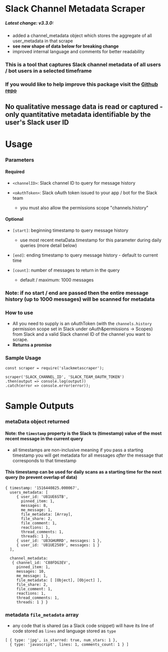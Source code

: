 # Slack Channel Metadata Scraper

##### Latest change: v3.3.0:
- added a channel\_metadata object which stores the aggregate of all user\_metadata in that scrape
- **see new shape of data below for breaking change**
- improved internal language and comments for better readability

### This is a tool that captures Slack channel metadata of all users / bot users in a selected timeframe

### If you would like to help improve this package visit the [Github repo](https://github.com/the-vampiire/slackMetadataScraper)

## **No qualitative message data is read or captured** - only quantitative metadata identifiable by the user's Slack user ID

# Usage
### Parameters 
#### Required
- `<channelID>`: Slack channel ID to query for message history

- `<oAuthToken>`: Slack oAuth token issued to your app / bot for the Slack team
    - you must also allow the permissions scope "channels.history"

#### Optional
- `[start]`: beginning timestamp to query message history
    - use most recent metaData.timestamp for this parameter during daily queries (more detail below)

- `[end]`: ending timestamp to query message history - default to current time

- `[count]`: number of messages to return in the query
    - default / maximum: 1000 messages

### Note: if no start / end are passed then the entire message history (up to 1000 messages) will be scanned for metadata

### How to use

- All you need to supply is an oAuthToken (with the `channels.history` permission scope set in Slack under oAuth&permissions -> Scopes) from Slack and a valid Slack channel ID of the channel you want to scrape.
- **Returns a promise**

### Sample Usage
```
const scraper = require('slackmetascraper');

scraper('SLACK_CHANNEL_ID', 'SLACK_TEAM_OAUTH_TOKEN')
.then(output => console.log(output))
.catch(error => console.error(error));

```

# Sample Outputs

### metaData object returned

#### Note: the `timestamp` property is the Slack ts (timestamp) value of the most recent message in the current query
- all timestamps are non-inclusive meaning if you pass a starting timestamp you will get metadata for all messages _after_ the message that corresponds to that timestamp

#### This timestamp can be used for daily scans as a starting time for the next query (to prevent overlap of data)

```
{ timestamp: '1516440825.000067',
  users_metadata: [ 
     { user_id: 'U81UE6STB',
       pinned_item: 1,
       messages: 8,
       me_message: 1,
       file_metadata: [Array],
       file_share: 2,
       file_comment: 1,
       reactions: 1,
       thread_comments: 1,
       threads: 1 },
     { user_id: 'U83GHURRD', messages: 1 },
     { user_id: 'U81UE2589', messages: 1 } 
  ],

  channel_metadata:
   { channel_id: 'C88FDG3EV',
     pinned_item: 1,
     messages: 10,
     me_message: 1,
     file_metadata: [ [Object], [Object] ],
     file_share: 2,
     file_comment: 1,
     reactions: 1,
     thread_comments: 1,
     threads: 1 } }
```

### metadata `file_metadata` array
- any code that is shared (as a Slack code snippet) will have its line of code stored as `lines` and language stored as `type`

```
[ { type: 'jpg', is_starred: true, num_stars: 1 },
  { type: 'javascript', lines: 1, comments_count: 1 } ]
```
